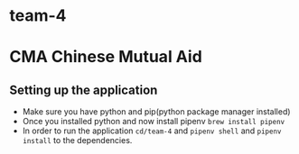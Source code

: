# team-4
# CMA Chinese Mutual Aid

## Setting up the application

- Make sure you have python and pip(python package manager installed)
- Once you installed python and now install pipenv `brew install pipenv` 
- In order to run the application `cd/team-4` and `pipenv shell` and `pipenv install` to the dependencies.